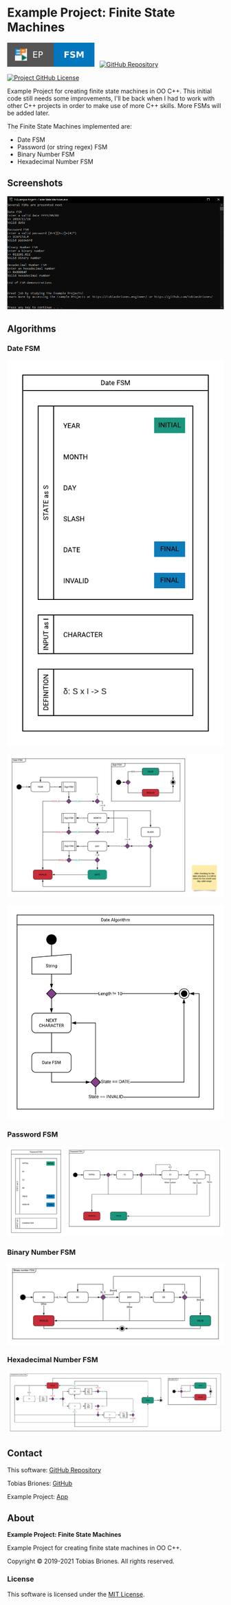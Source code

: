 # Example Project: Finite State Machines

[![EP](https://raw.githubusercontent.com/TobiasBriones/images/main/example-projects/example.math.computation.model.cpp.fsm/ep-fsm-badge.svg)](https://tobiasbriones.github.io/example-project/ep/fsm)
&nbsp;
[![GitHub Repository](https://raw.githubusercontent.com/TobiasBriones/general-images/main/example-projects/badges/ep-gh-repo-badge.svg)](https://github.com/TobiasBriones/example.math.computation.model.cpp.fsm)

[![Project GitHub License](https://img.shields.io/github/license/TobiasBriones/example.math.computation.model.cpp.fsm.svg?style=flat-square)](https://github.com/TobiasBriones/example.math.computation.model.cpp.fsm/blob/main/LICENSE)

Example Project for creating finite state machines in OO C++. This initial code still needs some
improvements, I'll be back when I had to work with other C++ projects in order to make use of more
C++ skills. More FSMs will be added later.

The Finite State Machines implemented are:

- Date FSM
- Password (or string regex) FSM
- Binary Number FSM
- Hexadecimal Number FSM

## Screenshots

[![Screenshot 1](https://raw.githubusercontent.com/TobiasBriones/images/main/example-projects/example.math.computation.model.cpp.fsm/screenshot-1.png)](https://github.com/TobiasBriones/images/tree/main/example-projects)

## Algorithms

### Date FSM

[![Date FSM part 1](https://raw.githubusercontent.com/TobiasBriones/images/main/example-projects/example.math.computation.model.cpp.fsm/algorithms/date-fsm-part-1.png)](https://github.com/TobiasBriones/images/tree/main/example-projects)

[![Date FSM part 2](https://raw.githubusercontent.com/TobiasBriones/images/main/example-projects/example.math.computation.model.cpp.fsm/algorithms/date-fsm-part-2.png)](https://github.com/TobiasBriones/images/tree/main/example-projects)

[![Date algorithm](https://raw.githubusercontent.com/TobiasBriones/images/main/example-projects/example.math.computation.model.cpp.fsm/algorithms/date-algorithm.png)](https://github.com/TobiasBriones/images/tree/main/example-projects)

### Password FSM

[![Password FSM algorithm](https://raw.githubusercontent.com/TobiasBriones/images/main/example-projects/example.math.computation.model.cpp.fsm/algorithms/password-fsm.png)](https://github.com/TobiasBriones/images/tree/main/example-projects)

### Binary Number FSM

[![Binary Number FSM algorithm](https://raw.githubusercontent.com/TobiasBriones/images/main/example-projects/example.math.computation.model.cpp.fsm/algorithms/binary-number-fsm.png)](https://github.com/TobiasBriones/images/tree/main/example-projects)

### Hexadecimal Number FSM

[![Hexadecimal Number FSM algorithm](https://raw.githubusercontent.com/TobiasBriones/images/main/example-projects/example.math.computation.model.cpp.fsm/algorithms/hexadecimal-fsm.png)](https://github.com/TobiasBriones/images/tree/main/example-projects)

## Contact

This software: [GitHub Repository](https://github.com/TobiasBriones/example.math.computation.model.cpp.fsm)

Tobias Briones: [GitHub](https://github.com/TobiasBriones)

Example Project: [App](https://tobiasbriones.github.io/example-project)

## About

**Example Project: Finite State Machines**

Example Project for creating finite state machines in OO C++.

Copyright © 2019-2021 Tobias Briones. All rights reserved.

### License

This software is licensed under the [MIT License](./LICENSE).
